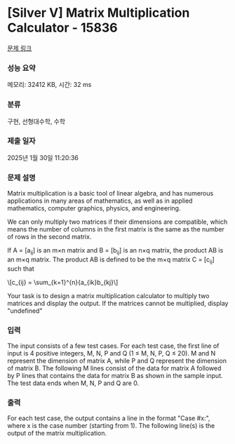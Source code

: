 # [Silver V] Matrix Multiplication Calculator - 15836 

[문제 링크](https://www.acmicpc.net/problem/15836) 

### 성능 요약

메모리: 32412 KB, 시간: 32 ms

### 분류

구현, 선형대수학, 수학

### 제출 일자

2025년 1월 30일 11:20:36

### 문제 설명

<p>Matrix multiplication is a basic tool of linear algebra, and has numerous applications in many areas of mathematics, as well as in applied mathematics, computer graphics, physics, and engineering.</p>

<p>We can only multiply two matrices if their dimensions are compatible, which means the number of columns in the first matrix is the same as the number of rows in the second matrix.</p>

<p>If A = [a<sub>ij</sub>] is an m×n matrix and B = [b<sub>ij</sub>] is an n×q matrix, the product AB is an m×q matrix. The product AB is defined to be the m×q matrix C = [c<sub>ij</sub>] such that</p>

<p>\[c_{ij} = \sum_{k=1}^{n}{a_{ik}b_{kj}\]</p>

<p>Your task is to design a matrix multiplication calculator to multiply two matrices and display the output. If the matrices cannot be multiplied, display "undefined"</p>

### 입력 

 <p>The input consists of a few test cases. For each test case, the first line of input is 4 positive integers, M, N, P and Q (1 ≤ M, N, P, Q ≤ 20). M and N represent the dimension of matrix A, while P and Q represent the dimension of matrix B. The following M lines consist of the data for matrix A followed by P lines that contains the data for matrix B as shown in the sample input. The test data ends when M, N, P and Q are 0.</p>

### 출력 

 <p>For each test case, the output contains a line in the format "Case #x:", where x is the case number (starting from 1). The following line(s) is the output of the matrix multiplication.</p>

